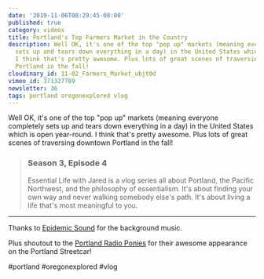 ```yaml
---
date: '2019-11-06T08:29:45-08:00'
published: true
category: videos
title: Portland's Top Farmers Market in the Country
description: Well OK, it's one of the top "pop up" markets (meaning everyone completely
  sets up and tears down everything in a day) in the United States which is open year-round.
  I think that's pretty awesome. Plus lots of great scenes of traversing downtown
  Portland in the fall!
cloudinary_id: 11-02_Farmers_Market_ubjt0d
vimeo_id: 371327789
newsletter: 36
tags: portland oregonexplored vlog
---
```


Well OK, it's one of the top "pop up" markets (meaning everyone completely sets up and tears down everything in a day) in the United States which is open year-round. I think that's pretty awesome. Plus lots of great scenes of traversing downtown Portland in the fall!

> ### Season 3, Episode 4
> 
> Essential Life with Jared is a vlog series all about Portland, the Pacific Northwest, and the philosophy of essentialism. It's about finding your own way and never walking somebody else's path. It's about living a life that's most meaningful to you.

----

Thanks to [Epidemic Sound](https://player.epidemicsound.com) for the background music.

Plus shoutout to the [Portland Radio Ponies](https://www.instagram.com/portland_radio_ponies/) for their awesome appearance on the Portland Streetcar!

#portland #oregonexplored #vlog
